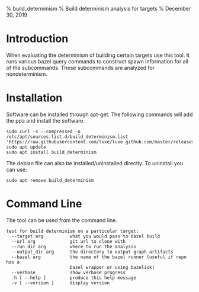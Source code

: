 % build_determinism
% Build determinism analysis for targets
% December 30, 2019


# Introduction
When evaluating the determinism of building certain targets use this tool.  It runs various bazel query commands to construct spawn information for all of the subcommands.  These subcommands are analyzed for nondeterminism.  


# Installation
Software can be installed through apt-get.  The following commands will add the ppa and install the software.  
```
sudo curl -s --compressed -o /etc/apt/sources.list.d/build_determinism.list 'https://raw.githubusercontent.com/luxe/luxe.github.com/master/releases/build_determinism/build_determinism.list'
sudo apt update
sudo apt install build_determinism

```
The debian file can also be installed/uninstalled directly.  To uninstall you can use:  
```
sudo apt remove build_determinism
```



# Command Line
The tool can be used from the command line.  
```
test for build determinism on a particular target:
  --target arg          what you would pass to bazel build
  --url arg             git url to clone with
  --run_dir arg         where to run the analysis
  --output_dir arg      the directory to output graph artifacts
  --bazel arg           the name of the bazel runner (useful if repo has a 
                        bazel wrapper or using bazelisk)
  --verbose             show verbose progress
  -h [ --help ]         produce this help message
  -v [ --version ]      display version

```


